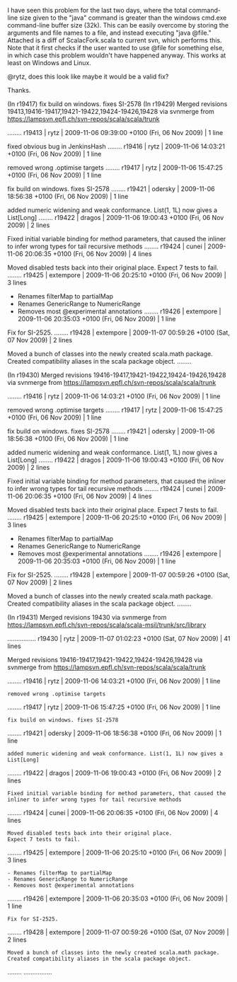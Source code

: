I have seen this problem for the last two days, where the total command-line size given to the "java" command is greater than the windows cmd.exe command-line buffer size (32k).  This can be easily overcome by storing the arguments and file names to a file, and instead executing "java @file."  Attached is a diff of ScalacFork.scala to current svn, which performs this.  Note that it first checks if the user wanted to use @file for something else, in which case this problem wouldn't have happened anyway.  This works at least on Windows and Linux.

@rytz, does this look like maybe it would be a valid fix?

Thanks.

(In r19417) fix build on windows. fixes SI-2578
(In r19429) Merged revisions 19413,19416-19417,19421-19422,19424-19426,19428 via svnmerge from 
https://lampsvn.epfl.ch/svn-repos/scala/scala/trunk

........
  r19413 | rytz | 2009-11-06 09:39:00 +0100 (Fri, 06 Nov 2009) | 1 line
  
  fixed obvious bug in JenkinsHash
........
  r19416 | rytz | 2009-11-06 14:03:21 +0100 (Fri, 06 Nov 2009) | 1 line
  
  removed wrong .optimise targets
........
  r19417 | rytz | 2009-11-06 15:47:25 +0100 (Fri, 06 Nov 2009) | 1 line
  
  fix build on windows. fixes SI-2578
........
  r19421 | odersky | 2009-11-06 18:56:38 +0100 (Fri, 06 Nov 2009) | 1 line
  
  added numeric widening and weak conformance. List(1, 1L) now gives a List[Long]
........
  r19422 | dragos | 2009-11-06 19:00:43 +0100 (Fri, 06 Nov 2009) | 2 lines
  
  Fixed initial variable binding for method parameters, that caused the inliner to infer wrong types for tail recursive methods
........
  r19424 | cunei | 2009-11-06 20:06:35 +0100 (Fri, 06 Nov 2009) | 4 lines
  
  Moved disabled tests back into their original place.
  Expect 7 tests to fail.
........
  r19425 | extempore | 2009-11-06 20:25:10 +0100 (Fri, 06 Nov 2009) | 3 lines
  
  - Renames filterMap to partialMap
  - Renames GenericRange to NumericRange
  - Removes most @experimental annotations
........
  r19426 | extempore | 2009-11-06 20:35:03 +0100 (Fri, 06 Nov 2009) | 1 line
  
  Fix for SI-2525.
........
  r19428 | extempore | 2009-11-07 00:59:26 +0100 (Sat, 07 Nov 2009) | 2 lines
  
  Moved a bunch of classes into the newly created scala.math package.
  Created compatibility aliases in the scala package object.
........

(In r19430) Merged revisions 19416-19417,19421-19422,19424-19426,19428 via svnmerge from 
https://lampsvn.epfl.ch/svn-repos/scala/scala/trunk

........
  r19416 | rytz | 2009-11-06 14:03:21 +0100 (Fri, 06 Nov 2009) | 1 line
  
  removed wrong .optimise targets
........
  r19417 | rytz | 2009-11-06 15:47:25 +0100 (Fri, 06 Nov 2009) | 1 line
  
  fix build on windows. fixes SI-2578
........
  r19421 | odersky | 2009-11-06 18:56:38 +0100 (Fri, 06 Nov 2009) | 1 line
  
  added numeric widening and weak conformance. List(1, 1L) now gives a List[Long]
........
  r19422 | dragos | 2009-11-06 19:00:43 +0100 (Fri, 06 Nov 2009) | 2 lines
  
  Fixed initial variable binding for method parameters, that caused the inliner to infer wrong types for tail recursive methods
........
  r19424 | cunei | 2009-11-06 20:06:35 +0100 (Fri, 06 Nov 2009) | 4 lines
  
  Moved disabled tests back into their original place.
  Expect 7 tests to fail.
........
  r19425 | extempore | 2009-11-06 20:25:10 +0100 (Fri, 06 Nov 2009) | 3 lines
  
  - Renames filterMap to partialMap
  - Renames GenericRange to NumericRange
  - Removes most @experimental annotations
........
  r19426 | extempore | 2009-11-06 20:35:03 +0100 (Fri, 06 Nov 2009) | 1 line
  
  Fix for SI-2525.
........
  r19428 | extempore | 2009-11-07 00:59:26 +0100 (Sat, 07 Nov 2009) | 2 lines
  
  Moved a bunch of classes into the newly created scala.math package.
  Created compatibility aliases in the scala package object.
........

(In r19431) Merged revisions 19430 via svnmerge from 
https://lampsvn.epfl.ch/svn-repos/scala/scala-msil/trunk/src/library

................
  r19430 | rytz | 2009-11-07 01:02:23 +0100 (Sat, 07 Nov 2009) | 41 lines
  
  Merged revisions 19416-19417,19421-19422,19424-19426,19428 via svnmerge from 
  https://lampsvn.epfl.ch/svn-repos/scala/scala/trunk
  
  ........
    r19416 | rytz | 2009-11-06 14:03:21 +0100 (Fri, 06 Nov 2009) | 1 line
    
    removed wrong .optimise targets
  ........
    r19417 | rytz | 2009-11-06 15:47:25 +0100 (Fri, 06 Nov 2009) | 1 line
    
    fix build on windows. fixes SI-2578
  ........
    r19421 | odersky | 2009-11-06 18:56:38 +0100 (Fri, 06 Nov 2009) | 1 line
    
    added numeric widening and weak conformance. List(1, 1L) now gives a List[Long]
  ........
    r19422 | dragos | 2009-11-06 19:00:43 +0100 (Fri, 06 Nov 2009) | 2 lines
    
    Fixed initial variable binding for method parameters, that caused the inliner to infer wrong types for tail recursive methods
  ........
    r19424 | cunei | 2009-11-06 20:06:35 +0100 (Fri, 06 Nov 2009) | 4 lines
    
    Moved disabled tests back into their original place.
    Expect 7 tests to fail.
  ........
    r19425 | extempore | 2009-11-06 20:25:10 +0100 (Fri, 06 Nov 2009) | 3 lines
    
    - Renames filterMap to partialMap
    - Renames GenericRange to NumericRange
    - Removes most @experimental annotations
  ........
    r19426 | extempore | 2009-11-06 20:35:03 +0100 (Fri, 06 Nov 2009) | 1 line
    
    Fix for SI-2525.
  ........
    r19428 | extempore | 2009-11-07 00:59:26 +0100 (Sat, 07 Nov 2009) | 2 lines
    
    Moved a bunch of classes into the newly created scala.math package.
    Created compatibility aliases in the scala package object.
  ........
................

